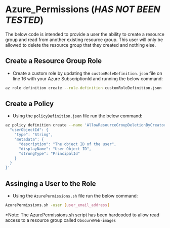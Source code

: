 # Azure_Permissions (*HAS NOT BEEN TESTED*)
The below code is intended to provide a user the ability to create a resource group and read from another existing resource group. This user will only be allowed to delete the resource group that they created and nothing else. 

## Create a Resource Group Role
- Create a custom role by updating the `customRoleDefinition.json` file on line 16 with your Azure SubscriptionId and running the below command:
```bash
az role definition create --role-definition customRoleDefinition.json
```

## Create a Policy
- Using the `policyDefinition.json` file run the below command:
```bash
az policy definition create --name 'AllowResourceGroupDeletionByCreator' --rules 'policyDefinition.json' --params '{
  "userObjectId": {
    "type": "String",
    "metadata": {
      "description": "The object ID of the user",
      "displayName": "User Object ID",
      "strongType": "PrincipalId"
    }
  }
}'
```

## Assinging a User to the Role
- Using the `AzurePermissions.sh` file run the below command:
```bash
AzurePermissions.sh -user [user_email_address]
```

*Note: The AzurePermissions.sh script has been hardcoded to allow read access to a resource group called `ObscureWeb-images` 